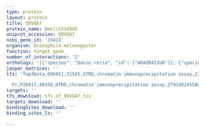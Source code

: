 ```yaml
---
type: protein
layout: protein
title: Q9VQA7
protein_name: Dmel\CG16995
uniprot_accession: Q9VQA7
ncbi_gene_id: '33413'
organism: Drosophila melanogaster
function: target gene
number_of_interactions: '2'
orthologs: '[{"species": "Danio rerio", "id": ["A0A0R4IVU8"]}, {"species": "Caenorhabditis elegans", "id": ["Q95X90", "<a href=\"/protein/q93193\">Q93193</a>"]}]'
jaspar_matrices: ''
tfs: 'Top3beta,O96651,31565,GTRD,chromatin immunoprecipitation assay,27924024%5Buid%5D,No

  Pc,P26017,40358,GTRD,chromatin immunoprecipitation assay,27924024%5Buid%5D,No'
targets: ''
tfs_download: tfs_of_Q9VQA7.tsv
targets_download: ''
bindingSites_download: ''
binding_sites_ls: ''

---
```

